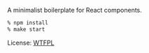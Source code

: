 A minimalist boilerplate for React components.

```bash
% npm install
% make start
```

License: [WTFPL](http://www.wtfpl.net/txt/copying/)
